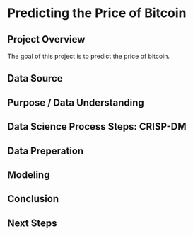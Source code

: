 # Predicting the Price of Bitcoin

## Project Overview
The goal of this project is to predict the price of bitcoin. 

## Data Source

## Purpose / Data Understanding 

## Data Science Process Steps: CRISP-DM

## Data Preperation

## Modeling

## Conclusion

## Next Steps
